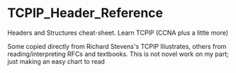 TCPIP_Header_Reference
======================

Headers and Structures cheat-sheet. Learn TCPIP (CCNA plus a little more)

Some copied directly from Richard Stevens's TCPIP Illustrates, others from reading/interpreting RFCs and textbooks. This is not novel work on my part; just making an easy chart to read 

